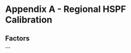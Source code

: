 # Appendix A - Regional HSPF Calibration

## Factors

<table class="tg">
<thead>
  <tr>
    <th class="tg-0pky"></th>
  </tr>
</thead>
</table>